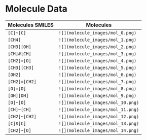 # Molecule Data

| Molecules SMILES | Molecules | 
|-----------|-----------|
| `[C]~[C]` | `![](molecule_images/mol_0.png)` |
| `[CH4]` | `![](molecule_images/mol_1.png)` |
| `[CH3][OH]` | `![](molecule_images/mol_2.png)` |
| `[CH]#[CH]` | `![](molecule_images/mol_3.png)` |
| `[CH2]=[O]` | `![](molecule_images/mol_4.png)` |
| `[CH3][CH3]` | `![](molecule_images/mol_5.png)` |
| `[OH2]` | `![](molecule_images/mol_6.png)` |
| `[CH2]=[CH2]` | `![](molecule_images/mol_7.png)` |
| `[O]=[O]` | `![](molecule_images/mol_8.png)` |
| `[OH][OH]` | `![](molecule_images/mol_9.png)` |
| `[O]~[O]` | `![](molecule_images/mol_10.png)` |
| `[CH]~[CH]` | `![](molecule_images/mol_11.png)` |
| `[CH2]~[CH2]` | `![](molecule_images/mol_12.png)` |
| `[C]$[C]` | `![](molecule_images/mol_13.png)` |
| `[CH2]~[O]` | `![](molecule_images/mol_14.png)` |